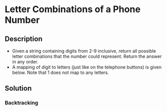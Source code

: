 # Letter Combinations of a Phone Number

## Description

* Given a string containing digits from 2-9 inclusive, return all possible letter combinations that the number could represent. Return the answer in any order.
* A mapping of digit to letters (just like on the telephone buttons) is given below. Note that 1 does not map to any letters.

## Solution

### Backtracking
